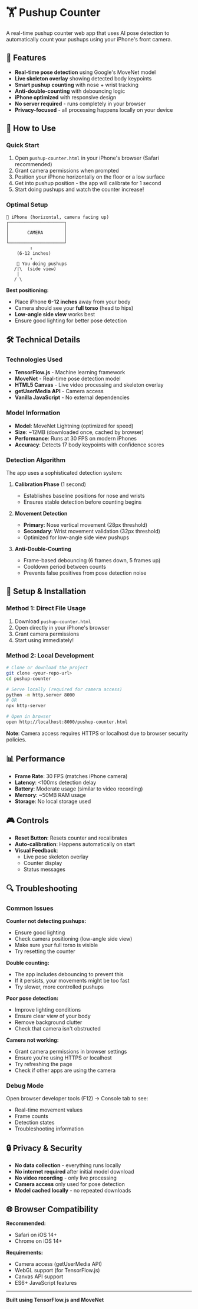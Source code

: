 # 🏋️ Pushup Counter

A real-time pushup counter web app that uses AI pose detection to automatically count your pushups using your iPhone's front camera.

## 🚀 Features

- **Real-time pose detection** using Google's MoveNet model
- **Live skeleton overlay** showing detected body keypoints
- **Smart pushup counting** with nose + wrist tracking
- **Anti-double-counting** with debouncing logic
- **iPhone optimized** with responsive design
- **No server required** - runs completely in your browser
- **Privacy-focused** - all processing happens locally on your device

## 📱 How to Use

### Quick Start
1. Open `pushup-counter.html` in your iPhone's browser (Safari recommended)
2. Grant camera permissions when prompted
3. Position your iPhone horizontally on the floor or a low surface
4. Get into pushup position - the app will calibrate for 1 second
5. Start doing pushups and watch the counter increase!

### Optimal Setup
```
📱 iPhone (horizontal, camera facing up)
┌─────────────────────┐
│                     │
│       CAMERA        │
│                     │
└─────────────────────┘
         ↑
    (6-12 inches)
         ↑
    👤 You doing pushups
   /|\  (side view)
    |
   / \
```

**Best positioning:**
- Place iPhone **6-12 inches** away from your body
- Camera should see your **full torso** (head to hips)
- **Low-angle side view** works best
- Ensure good lighting for better pose detection

## 🛠️ Technical Details

### Technologies Used
- **TensorFlow.js** - Machine learning framework
- **MoveNet** - Real-time pose detection model
- **HTML5 Canvas** - Live video processing and skeleton overlay
- **getUserMedia API** - Camera access
- **Vanilla JavaScript** - No external dependencies

### Model Information
- **Model**: MoveNet Lightning (optimized for speed)
- **Size**: ~12MB (downloaded once, cached by browser)
- **Performance**: Runs at 30 FPS on modern iPhones
- **Accuracy**: Detects 17 body keypoints with confidence scores

### Detection Algorithm
The app uses a sophisticated detection system:

1. **Calibration Phase** (1 second)
   - Establishes baseline positions for nose and wrists
   - Ensures stable detection before counting begins

2. **Movement Detection**
   - **Primary**: Nose vertical movement (28px threshold)
   - **Secondary**: Wrist movement validation (32px threshold)
   - Optimized for low-angle side view pushups

3. **Anti-Double-Counting**
   - Frame-based debouncing (6 frames down, 5 frames up)
   - Cooldown period between counts
   - Prevents false positives from pose detection noise

## 🔧 Setup & Installation

### Method 1: Direct File Usage
1. Download `pushup-counter.html`
2. Open directly in your iPhone's browser
3. Grant camera permissions
4. Start using immediately!

### Method 2: Local Development
```bash
# Clone or download the project
git clone <your-repo-url>
cd pushup-counter

# Serve locally (required for camera access)
python -m http.server 8000
# OR
npx http-server

# Open in browser
open http://localhost:8000/pushup-counter.html
```

**Note**: Camera access requires HTTPS or localhost due to browser security policies.

## 📊 Performance

- **Frame Rate**: 30 FPS (matches iPhone camera)
- **Latency**: <100ms detection delay
- **Battery**: Moderate usage (similar to video recording)
- **Memory**: ~50MB RAM usage
- **Storage**: No local storage used

## 🎮 Controls

- **Reset Button**: Resets counter and recalibrates
- **Auto-calibration**: Happens automatically on start
- **Visual Feedback**: 
  - Live pose skeleton overlay
  - Counter display
  - Status messages

## 🔍 Troubleshooting

### Common Issues

**Counter not detecting pushups:**
- Ensure good lighting
- Check camera positioning (low-angle side view)
- Make sure your full torso is visible
- Try resetting the counter

**Double counting:**
- The app includes debouncing to prevent this
- If it persists, your movements might be too fast
- Try slower, more controlled pushups

**Poor pose detection:**
- Improve lighting conditions
- Ensure clear view of your body
- Remove background clutter
- Check that camera isn't obstructed

**Camera not working:**
- Grant camera permissions in browser settings
- Ensure you're using HTTPS or localhost
- Try refreshing the page
- Check if other apps are using the camera

### Debug Mode
Open browser developer tools (F12) → Console tab to see:
- Real-time movement values
- Frame counts
- Detection states
- Troubleshooting information

## 🔒 Privacy & Security

- **No data collection** - everything runs locally
- **No internet required** after initial model download
- **No video recording** - only live processing
- **Camera access** only used for pose detection
- **Model cached locally** - no repeated downloads

## 🌐 Browser Compatibility

**Recommended:**
- Safari on iOS 14+
- Chrome on iOS 14+

**Requirements:**
- Camera access (getUserMedia API)
- WebGL support (for TensorFlow.js)
- Canvas API support
- ES6+ JavaScript features

---

**Built using TensorFlow.js and MoveNet** 
